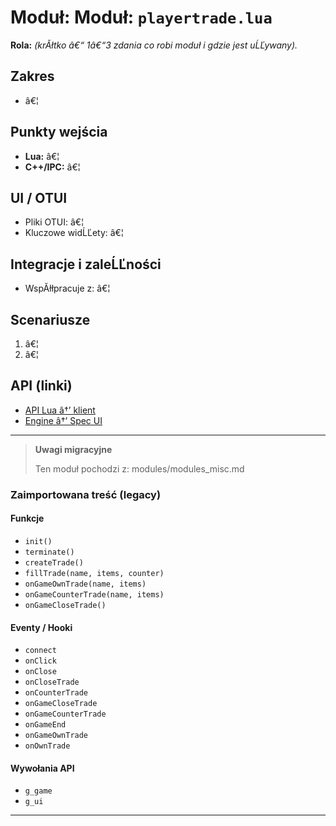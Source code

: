 # Moduł: Moduł: `playertrade.lua`
**Rola:** *(krĂłtko â€“ 1â€“3 zdania co robi moduł i gdzie jest uĹĽywany).*

## Zakres
- â€¦

## Punkty wejścia
- **Lua:** â€¦
- **C++/IPC:** â€¦

## UI / OTUI
- Pliki OTUI: â€¦
- Kluczowe widĹĽety: â€¦

## Integracje i zaleĹĽności
- WspĂłłpracuje z: â€¦

## Scenariusze
1. â€¦
2. â€¦

## API (linki)
- [API Lua â†’ klient](../../api/lua/luafunctions_client.md)
- [Engine â†’ Spec UI](../../api/engine/otclient_v_8_specyfikacja_ui.md)

---

> **Uwagi migracyjne**
>
> Ten moduł pochodzi z: modules/modules_misc.md

### Zaimportowana treść (legacy)
#### Funkcje

- `init()`
- `terminate()`
- `createTrade()`
- `fillTrade(name, items, counter)`
- `onGameOwnTrade(name, items)`
- `onGameCounterTrade(name, items)`
- `onGameCloseTrade()`


#### Eventy / Hooki

- `connect`
- `onClick`
- `onClose`
- `onCloseTrade`
- `onCounterTrade`
- `onGameCloseTrade`
- `onGameCounterTrade`
- `onGameEnd`
- `onGameOwnTrade`
- `onOwnTrade`


#### Wywołania API

- `g_game`
- `g_ui`

---
